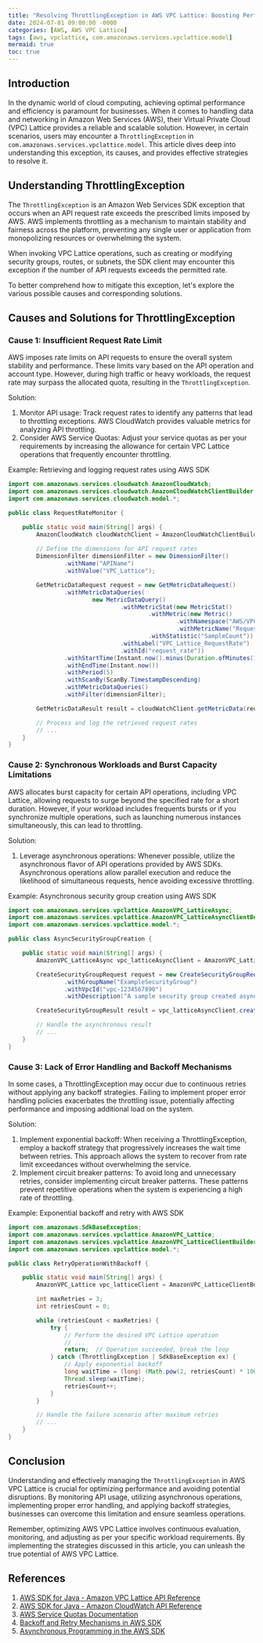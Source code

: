 ```yaml
---
title: "Resolving ThrottlingException in AWS VPC Lattice: Boosting Performance and Efficiency"
date: 2024-07-01 09:00:00 -0000
categories: [AWS, AWS VPC Lattice]
tags: [aws, vpclattice, com.amazonaws.services.vpclattice.model]
mermaid: true
toc: true
---
```



## Introduction
In the dynamic world of cloud computing, achieving optimal performance and efficiency is paramount for businesses. When it comes to handling data and networking in Amazon Web Services (AWS), their Virtual Private Cloud (VPC) Lattice provides a reliable and scalable solution. However, in certain scenarios, users may encounter a `ThrottlingException` in `com.amazonaws.services.vpclattice.model`. This article dives deep into understanding this exception, its causes, and provides effective strategies to resolve it.

## Understanding ThrottlingException
The `ThrottlingException` is an Amazon Web Services SDK exception that occurs when an API request rate exceeds the prescribed limits imposed by AWS. AWS implements throttling as a mechanism to maintain stability and fairness across the platform, preventing any single user or application from monopolizing resources or overwhelming the system.

When invoking VPC Lattice operations, such as creating or modifying security groups, routes, or subnets, the SDK client may encounter this exception if the number of API requests exceeds the permitted rate.

To better comprehend how to mitigate this exception, let's explore the various possible causes and corresponding solutions.

## Causes and Solutions for ThrottlingException

### Cause 1: Insufficient Request Rate Limit
AWS imposes rate limits on API requests to ensure the overall system stability and performance. These limits vary based on the API operation and account type. However, during high traffic or heavy workloads, the request rate may surpass the allocated quota, resulting in the `ThrottlingException`.

Solution:
1. Monitor API usage: Track request rates to identify any patterns that lead to throttling exceptions. AWS CloudWatch provides valuable metrics for analyzing API throttling.
2. Consider AWS Service Quotas: Adjust your service quotas as per your requirements by increasing the allowance for certain VPC Lattice operations that frequently encounter throttling.

Example: Retrieving and logging request rates using AWS SDK

```java
import com.amazonaws.services.cloudwatch.AmazonCloudWatch;
import com.amazonaws.services.cloudwatch.AmazonCloudWatchClientBuilder;
import com.amazonaws.services.cloudwatch.model.*;

public class RequestRateMonitor {

    public static void main(String[] args) {
        AmazonCloudWatch cloudWatchClient = AmazonCloudWatchClientBuilder.defaultClient();
        
        // Define the dimensions for API request rates
        DimensionFilter dimensionFilter = new DimensionFilter()
                .withName("APIName")
                .withValue("VPC_Lattice");

        GetMetricDataRequest request = new GetMetricDataRequest()
                .withMetricDataQueries(
                        new MetricDataQuery()
                                .withMetricStat(new MetricStat()
                                        .withMetric(new Metric()
                                                .withNamespace("AWS/VPC_Lattice")
                                                .withMetricName("RequestCount"))
                                        .withStatistic("SampleCount"))
                                .withLabel("VPC_Lattice_RequestRate")
                                .withId("request_rate"))
                .withStartTime(Instant.now().minus(Duration.ofMinutes(10)))
                .withEndTime(Instant.now())
                .withPeriod(5)
                .withScanBy(ScanBy.TimestampDescending)
                .withMetricDataQueries()
                .withFilter(dimensionFilter);

        GetMetricDataResult result = cloudWatchClient.getMetricData(request);

        // Process and log the retrieved request rates
        // ...
    }
}
```

### Cause 2: Synchronous Workloads and Burst Capacity Limitations
AWS allocates burst capacity for certain API operations, including VPC Lattice, allowing requests to surge beyond the specified rate for a short duration. However, if your workload includes frequents bursts or if you synchronize multiple operations, such as launching numerous instances simultaneously, this can lead to throttling.

Solution:
1. Leverage asynchronous operations: Whenever possible, utilize the asynchronous flavor of API operations provided by AWS SDKs. Asynchronous operations allow parallel execution and reduce the likelihood of simultaneous requests, hence avoiding excessive throttling.

Example: Asynchronous security group creation using AWS SDK

```java
import com.amazonaws.services.vpclattice.AmazonVPC_LatticeAsync;
import com.amazonaws.services.vpclattice.AmazonVPC_LatticeAsyncClientBuilder;
import com.amazonaws.services.vpclattice.model.*;

public class AsyncSecurityGroupCreation {

    public static void main(String[] args) {
        AmazonVPC_LatticeAsync vpc_latticeAsyncClient = AmazonVPC_LatticeAsyncClientBuilder.defaultClient();

        CreateSecurityGroupRequest request = new CreateSecurityGroupRequest()
                .withGroupName("ExampleSecurityGroup")
                .withVpcId("vpc-1234567890")
                .withDescription("A sample security group created asynchronously");

        CreateSecurityGroupResult result = vpc_latticeAsyncClient.createSecurityGroup(request).get();

        // Handle the asynchronous result
        // ...
    }
}
```

### Cause 3: Lack of Error Handling and Backoff Mechanisms
In some cases, a ThrottlingException may occur due to continuous retries without applying any backoff strategies. Failing to implement proper error handling policies exacerbates the throttling issue, potentially affecting performance and imposing additional load on the system.

Solution:
1. Implement exponential backoff: When receiving a ThrottlingException, employ a backoff strategy that progressively increases the wait time between retries. This approach allows the system to recover from rate limit exceedances without overwhelming the service.
2. Implement circuit breaker patterns: To avoid long and unnecessary retries, consider implementing circuit breaker patterns. These patterns prevent repetitive operations when the system is experiencing a high rate of throttling.

Example: Exponential backoff and retry with AWS SDK

```java
import com.amazonaws.SdkBaseException;
import com.amazonaws.services.vpclattice.AmazonVPC_Lattice;
import com.amazonaws.services.vpclattice.AmazonVPC_LatticeClientBuilder;
import com.amazonaws.services.vpclattice.model.*;

public class RetryOperationWithBackoff {

    public static void main(String[] args) {
        AmazonVPC_Lattice vpc_latticeClient = AmazonVPC_LatticeClientBuilder.defaultClient();

        int maxRetries = 3;
        int retriesCount = 0;

        while (retriesCount < maxRetries) {
            try {
                // Perform the desired VPC Lattice operation
                // ...
                return;  // Operation succeeded, break the loop
            } catch (ThrottlingException | SdkBaseException ex) {
                // Apply exponential backoff
                long waitTime = (long) (Math.pow(2, retriesCount) * 1000);
                Thread.sleep(waitTime);
                retriesCount++;
            }
        }

        // Handle the failure scenario after maximum retries
        // ...
    }
}
```

## Conclusion
Understanding and effectively managing the `ThrottlingException` in AWS VPC Lattice is crucial for optimizing performance and avoiding potential disruptions. By monitoring API usage, utilizing asynchronous operations, implementing proper error handling, and applying backoff strategies, businesses can overcome this limitation and ensure seamless operations.

Remember, optimizing AWS VPC Lattice involves continuous evaluation, monitoring, and adjusting as per your specific workload requirements. By implementing the strategies discussed in this article, you can unleash the true potential of AWS VPC Lattice.

## References
1. [AWS SDK for Java - Amazon VPC Lattice API Reference](https://docs.aws.amazon.com/sdk-for-java/latest/developer-guide/examples-vpclattice.html)
2. [AWS SDK for Java - Amazon CloudWatch API Reference](https://docs.aws.amazon.com/sdk-for-java/latest/developer-guide/examples-cloudwatch.html)
3. [AWS Service Quotas Documentation](https://docs.aws.amazon.com/general/latest/gr/aws_service_limits.html)
4. [Backoff and Retry Mechanisms in AWS SDK](https://docs.aws.amazon.com/general/latest/gr/api-retries.html)
5. [Asynchronous Programming in the AWS SDK](https://aws.amazon.com/blogs/developer/asynchronous-programming-in-the-aws-sdk-for-java/)
